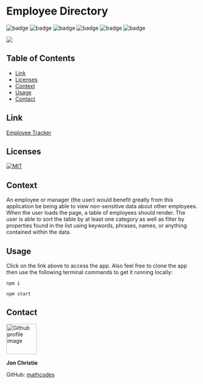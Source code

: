 # Employee Directory

![badge](https://img.shields.io/badge/Skill-HTML-orange) ![badge](https://img.shields.io/badge/Skill-CSS-blue) ![badge](https://img.shields.io/badge/Skill-JS-yellow) ![badge](https://img.shields.io/badge/Skill-nodejs-green) ![badge](https://img.shields.io/badge/Skill-React-darkblue) ![badge](https://img.shields.io/badge/Skill-MongoDB-darkgreen)

<a href="https://github.com/mathcodes/Employee-Directory/pulse" alt="Activity"><img src="https://img.shields.io/github/commit-activity/m/badges/shields" /></a>

## Table of Contents
  - [Link](#link)
  - [Licenses](#licenses)
  - [Context](#context)
  - [Usage](#usage)
  - [Contact](#contact)

## Link
[Employee Tracker](https://jons-employee-tracker.herokuapp.com/)

## Licenses
<a href="https://opensource.org/licenses/MIT">
<img src="https://img.shields.io/badge/License-MIT-green" alt="MIT"></a>

## Context

An employee or manager (the user) would benefit greatly from this application be being able to view non-sensitive data about other employees. When the user loads the page, a table of employees should render. The user is able to sort the table by at least one category as well as filter by properties found in the list using keywords, phrases, names, or anything contained within the data.

## Usage
Click on the link above to access the app. Also feel free to clone the app then use the following terminal commands to get it running locally:

```npm i```

```npm start```

## Contact
<img src ="https://avatars0.githubusercontent.com/u/17928947?v=4" alt="Github profile image" width="80px" height="80px" />

__Jon Christie__ 

GitHub: [mathcodes](https://github.com/mathcodes) 





